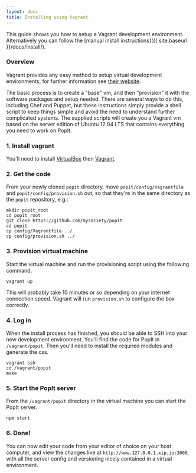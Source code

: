 ```yaml
---
layout: docs
title: Installing using Vagrant
---
```


This guide shows you how to setup a Vagrant development environment. Alternatively you can follow the [manual install instructions]({{ site.baseurl }}/docs/install/).

### Overview

Vagrant provides any easy method to setup virtual development environments, for further information see [their website](http://www.vagrantup.com).

The basic process is to create a "base" vm, and then "provision" it with the software packages and setup needed. There are several ways to do this, including Chef and Puppet, but these instructions simply provide a shell script to keep things simple and avoid the need to understand further complicated systems. The supplied scripts will create you a Vagrant vm based on the server edition of Ubuntu 12.04 LTS that contains everything you need to work on PopIt.

### 1. Install vagrant

You'll need to install [VirtualBox](http://www.virtualbox.org/wiki/Downloads) then [Vagrant](http://downloads.vagrantup.com/).

### 2. Get the code

From your newly cloned `popit` directory, move `popit/config/Vagrantfile` and `popit/config/provision.sh` out, so that they're in the same directory as the `popit` repository, e.g.:

    mkdir popit_root
    cd popit_root
    git clone https://github.com/mysociety/popit
    cd popit
    cp config/Vagrantfile ../
    cp config/provision.sh ../

### 3. Provision virtual machine

Start the virtual machine and run the provisioning script using the following command.

    vagrant up

This will probably take 10 minutes or so depending on your internet connection speed. Vagrant will run `provision.sh` to configure the box correctly.

### 4. Log in

When the install process has finished, you should be able to SSH into your new development environment. You'll find the code for PopIt in `/vagrant/popit`. Then you'll need to install the required modules and generate the css.

    vagrant ssh
    cd /vagrant/popit
    make

### 5. Start the PopIt server

From the `/vagrant/popit` directory in the virtual machine you can start the PopIt server.

    npm start

### 6. Done!

You can now edit your code from your editor of choice on your host computer, and view the changes live at `http://www.127.0.0.1.xip.io:3000`, with all the server config and versioning nicely contained in a virtual environment.
